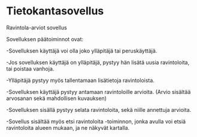# Tietokantasovellus

Ravintola-arviot sovellus


Sovelluksen päätoiminnot ovat:

-Sovelluksen käyttäjä voi olla joko ylläpitäjä tai peruskäyttäjä.

-Jos sovelluksen käyttäjä on ylläpitäjä, pystyy hän lisätä uusia ravintoloita, tai poistaa vanhoja.

-Ylläpitäjä pystyy myös tallentamaan lisätietoja ravintoloista.

-Sovelluksen käyttäjä pystyy antamaan ravintoloille arvioita. (Arvio sisältää arvosanan sekä mahdollisen kuvauksen)

-Sovelluksen sisällä pystyy selata ravintoloita, sekä niille annettuja arvioita.

-Sovellus sisältää myös etsi ravintoloita -toiminnon, jonka avulla voi etsiä ravintoloita alueen mukaan, ja ne näkyvät kartalla.
